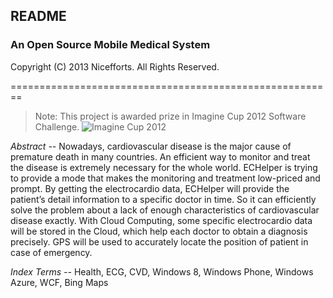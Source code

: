 ## README
### An Open Source Mobile Medical System
Copyright (C) 2013 Nicefforts. All Rights Reserved.

========================================================

> Note: This project is awarded prize in Imagine Cup 2012 Software Challenge.
![Imagine Cup 2012](https://raw.github.com/wiki/cloudzfy/echelper/images/imagine_cup.png)

*Abstract --* Nowadays, cardiovascular disease is the major cause of premature death in many countries. An efficient way to monitor and treat the disease is extremely necessary for the whole world. ECHelper is trying to provide a mode that makes the monitoring and treatment low-priced and prompt. By getting the electrocardio data, ECHelper will provide the patient’s detail information to a specific doctor in time. So it can efficiently solve the problem about a lack of enough characteristics of cardiovascular disease exactly. With Cloud Computing, some specific electrocardio data will be stored in the Cloud, which help each doctor to obtain a diagnosis precisely. GPS will be used to accurately locate the position of patient in case of emergency.

*Index Terms --* Health, ECG, CVD, Windows 8, Windows Phone, Windows Azure, WCF, Bing Maps
